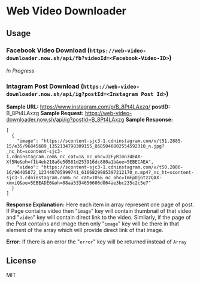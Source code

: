 # Web Video Downloader

## Usage

### Facebook Video Download (`https://web-video-downloader.now.sh/api/fb?videoId=<Facebook-Video-ID>`)

*In Progress*

### Intagram Post Download (`https://web-video-downloader.now.sh/api/ig?postId=<Instagram Post Id>`)

**Sample URL:** https://www.instagram.com/p/B_8Pt4LAxzg/
**postID:** B_8Pt4LAxzg
**Sample Request:** https://web-video-downloader.now.sh/api/ig?postId=B_8Pt4LAxzg
**Sample Response:**
```
[
  {
    "image": "https://scontent-sjc3-1.cdninstagram.com/v/t51.2885-15/e35/96845689_1352134798309155_8685046802554592310_n.jpg?_nc_ht=scontent-sjc3-1.cdninstagram.com&_nc_cat=1&_nc_ohc=J2FyRImn74EAX-Xf5Ne&oh=f1b4eb218a6e50581d253916dc880a1b&oe=5EBECAEA",
    "video": "https://scontent-sjc3-1.cdninstagram.com/v/t50.2886-16/96405872_123440705999741_6166829985397212170_n.mp4?_nc_ht=scontent-sjc3-1.cdninstagram.com&_nc_cat=105&_nc_ohc=TmEpOjGtzzQAX-xmviQ&oe=5EBEADE6&oh=08aa5334656606d064ae3bc235c2c5e7"
  }
]
```
**Response Explanation:** Here each item in array represent one page of post. If Page contains video then "`image`" key will contain thumbnail of that video and "`video`" key will contain direct link to the video. Similarly, if the page of the Post contains and image then only "`image`" key will be there in that element of the array which will provide direct link of that image.

**Error:** If there is an error the "`error`" key will be returned instead of `Array`


## License

MIT
